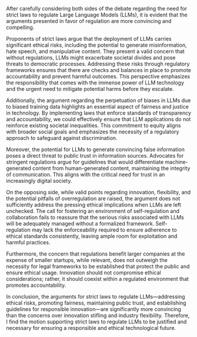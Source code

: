 After carefully considering both sides of the debate regarding the need for strict laws to regulate Large Language Models (LLMs), it is evident that the arguments presented in favor of regulation are more convincing and compelling.

Proponents of strict laws argue that the deployment of LLMs carries significant ethical risks, including the potential to generate misinformation, hate speech, and manipulative content. They present a valid concern that without regulations, LLMs might exacerbate societal divides and pose threats to democratic processes. Addressing these risks through regulatory frameworks ensures that there are checks and balances in place to promote accountability and prevent harmful outcomes. This perspective emphasizes the responsibility that comes with the immense power of LLM technology and the urgent need to mitigate potential harms before they escalate.

Additionally, the argument regarding the perpetuation of biases in LLMs due to biased training data highlights an essential aspect of fairness and justice in technology. By implementing laws that enforce standards of transparency and accountability, we could effectively ensure that LLM applications do not reinforce existing societal inequalities. This commitment to equity aligns with broader social goals and emphasizes the necessity of a regulatory approach to safeguard against discrimination.

Moreover, the potential for LLMs to generate convincing false information poses a direct threat to public trust in information sources. Advocates for stringent regulations argue for guidelines that would differentiate machine-generated content from human-generated content, maintaining the integrity of communication. This aligns with the critical need for trust in an increasingly digital society.

On the opposing side, while valid points regarding innovation, flexibility, and the potential pitfalls of overregulation are raised, the argument does not sufficiently address the pressing ethical implications when LLMs are left unchecked. The call for fostering an environment of self-regulation and collaboration fails to reassure that the serious risks associated with LLMs will be adequately managed without a formalized framework. Self-regulation may lack the enforceability required to ensure adherence to ethical standards consistently, leaving ample room for exploitation and harmful practices.

Furthermore, the concern that regulations benefit larger companies at the expense of smaller startups, while relevant, does not outweigh the necessity for legal frameworks to be established that protect the public and ensure ethical usage. Innovation should not compromise ethical considerations; rather, it should coexist within a regulated environment that promotes accountability.

In conclusion, the arguments for strict laws to regulate LLMs—addressing ethical risks, promoting fairness, maintaining public trust, and establishing guidelines for responsible innovation—are significantly more convincing than the concerns over innovation stifling and industry flexibility. Therefore, I find the motion supporting strict laws to regulate LLMs to be justified and necessary for ensuring a responsible and ethical technological future.